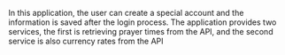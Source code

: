 In this application, the user can create a special account and the information is saved after the login process.
The application provides two services, the first is retrieving prayer times from the API, and the second service is also currency rates from the API
